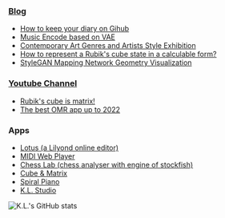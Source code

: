 <!--
**k-l-lambda/k-l-lambda** is a ✨ _special_ ✨ repository because its `README.md` (this file) appears on your GitHub profile.

Here are some ideas to get you started:

- 🔭 I’m currently working on ...
- 🌱 I’m currently learning ...
- 👯 I’m looking to collaborate on ...
- 🤔 I’m looking for help with ...
- 💬 Ask me about ...
- 📫 How to reach me: ...
- 😄 Pronouns: ...
- ⚡ Fun fact: ...
-->

### [Blog](https://k-l-lambda.github.io/)

* [How to keep your diary on Gihub]([https://k-l-lambda.github.io/](https://k-l-lambda.github.io/2025/01/03/diary-on-github/))
* [Music Encode based on VAE](https://k-l-lambda.github.io/2023/11/29/vae-based-music-encoder/)
* [Contemporary Art Genres and Artists Style Exhibition](https://k-l-lambda.github.io/2023/05/28/ai-art-styles/)
* [How to represent a Rubik's cube state in a calculable form?](https://k-l-lambda.github.io/2020/12/14/rubik-cube-notation/)
* [StyleGAN Mapping Network Geometry Visualization](https://k-l-lambda.github.io/2020/02/10/stylegan-mapping/)

### [Youtube Channel](https://www.youtube.com/@k.l.6905)

* [Rubik's cube is matrix!](https://www.youtube.com/watch?v=vfSx63VBGxc)
* [The best OMR app up to 2022](https://www.youtube.com/watch?v=06-q7S4Giuo&t=14s)

### Apps

* [Lotus (a Lilyond online editor)](https://huggingface.co/spaces/k-l-lambda/lotus)
* [MIDI Web Player](https://k-l-lambda.github.io/klstudio/#/midi-player)
* [Chess Lab (chess analyser with engine of stockfish)](https://k-l-lambda.github.io/klstudio/#/chess-lab)
* [Cube & Matrix](https://k-l-lambda.github.io/klstudio/#/documents/dynamic-labeled-cube3)
* [Spiral Piano](https://k-l-lambda.github.io/klstudio/#/spiral-piano)
* [K.L. Studio](https://k-l-lambda.github.io)

![K.L.'s GitHub stats](https://github-readme-stats.vercel.app/api?username=k-l-lambda&rank_icon=github&show_icons=true&hide_title=true)
